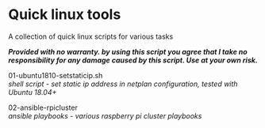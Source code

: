 # Quick linux tools

A collection of quick linux scripts for various tasks

***Provided with no warranty. by using this script you agree that I take no responsibility for any damage caused by this script. Use at your own risk.***

01-ubuntu1810-setstaticip.sh  
*shell script - set static ip address in netplan configuration, tested with Ubuntu 18.04+*

02-ansible-rpicluster  
*ansible playbooks - various raspberry pi cluster playbooks*
